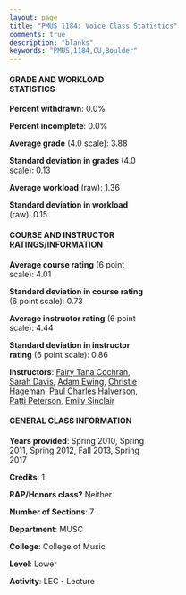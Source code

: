 ```yaml
---
layout: page
title: "PMUS 1184: Voice Class Statistics"
comments: true
description: "blanks"
keywords: "PMUS,1184,CU,Boulder"
---
```

<head>
<script src="https://ajax.googleapis.com/ajax/libs/jquery/2.1.3/jquery.min.js"></script>
<script src="https://dl.dropboxusercontent.com/s/pc42nxpaw1ea4o9/highcharts.js?dl=0"></script>
<!-- <script src="../assets/js/highcharts.js"></script> -->
<style type="text/css">@font-face {
	font-family: "Bebas Neue";
	src: url(https://www.filehosting.org/file/details/544349/BebasNeue Regular.otf) format("opentype");
	}
	h1.Bebas { 
		font-family: "Bebas Neue", Verdana, Tahoma;
	}
</style>
</head>
<body>
	<div id="container" style="float: right; width: 45%; height: 88%; margin-left: 2.5%; margin-right: 2.5%;"></div>
	<script language="JavaScript">
		$(document).ready(function() {
		var chart = {type: 'column'};
		var title = {text: 'Grade Distribution'};
		var xAxis = {categories: ['A','B','C','D','F'],crosshair: true};
		var yAxis = {min: 0,title: {text: 'Percentage'}};
		var tooltip = {headerFormat: '<center><b><span style="font-size:20px">{point.key}</span></b></center>',
		               pointFormat: '<td style="padding:0"><b>{point.y:.1f}%</b></td>',
		               footerFormat: '</table>',shared: true,useHTML: true};
		var plotOptions = {column: {pointPadding: 0.0,borderWidth: 0}};  
		var credits = {enabled: false};var series= [{name: 'Percent',data: [90.65,8.05,1.3,0.0,0.0,]}];
		var json = {};
		json.chart = chart;
		json.title = title;
		json.tooltip = tooltip;
		json.xAxis = xAxis;
		json.yAxis = yAxis;  
		json.series = series;
		json.plotOptions = plotOptions;  
		json.credits = credits;
		$('#container').highcharts(json);
	});
	</script>
</body>
			   
#### GRADE AND WORKLOAD STATISTICS

**Percent withdrawn**: 0.0%

**Percent incomplete**: 0.0%

**Average grade** (4.0 scale): 3.88

**Standard deviation in grades** (4.0 scale): 0.13

**Average workload** (raw): 1.36

**Standard deviation in workload** (raw): 0.15

#### COURSE AND INSTRUCTOR RATINGS/INFORMATION

**Average course rating** (6 point scale): 4.01

**Standard deviation in course rating** (6 point scale): 0.73

**Average instructor rating** (6 point scale): 4.44

**Standard deviation in instructor rating** (6 point scale): 0.86

**Instructors**: <a href='../../instructors/Fairy_Tana_Cochran'>Fairy Tana Cochran</a>, <a href='../../instructors/Sarah_Davis'>Sarah Davis</a>, <a href='../../instructors/Adam_Ewing'>Adam Ewing</a>, <a href='../../instructors/Christie_Hageman'>Christie Hageman</a>, <a href='../../instructors/Paul_Charles_Halverson'>Paul Charles Halverson</a>, <a href='../../instructors/Patti_Peterson'>Patti Peterson</a>, <a href='../../instructors/Emily_Sinclair'>Emily Sinclair</a>

#### GENERAL CLASS INFORMATION

**Years provided**: Spring 2010, Spring 2011, Spring 2012, Fall 2013, Spring 2017

**Credits**: 1

**RAP/Honors class?** Neither

**Number of Sections**: 7

**Department**: MUSC

**College**: College of Music

**Level**: Lower

**Activity**: LEC - Lecture
